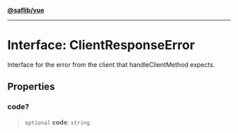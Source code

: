 [**@saflib/vue**](../index.md)

***

# Interface: ClientResponseError

Interface for the error from the client that handleClientMethod expects.

## Properties

### code?

> `optional` **code**: `string`

